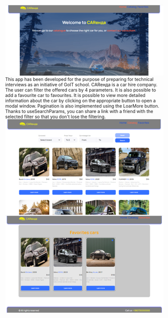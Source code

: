 <img src="./public//screens//homeScreen.png" alt="home page" />
This app has been developed for the purpose of preparing for technical interviews as an initiative of GoIT school.
CARенда is a car hire company. The user can filter the offered cars by 4 parameters. It is also possible to add a favourite car to favourites. It is possible to view more detailed information about the car by clicking on the appropriate button to open a modal window. Pagination is also implemented using the LoarMore button. Thanks to useSearchParams, you can share a link with a friend with the selected filter so that you don't lose the filtering.
<img src="./public//screens//catalogPage.png" alt="Catalog page" />
<img src="./public//screens//favoritesPage.png" alt="Favorites page" />
